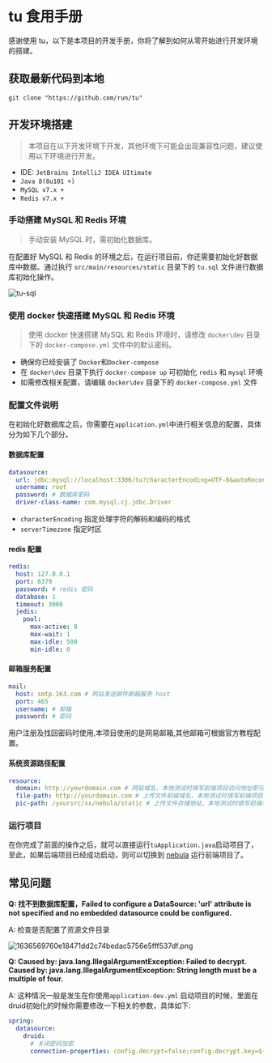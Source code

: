 # tu 食用手册

感谢使用 tu，以下是本项目的开发手册，你将了解到如何从零开始进行开发环境的搭建。

## 获取最新代码到本地

```shell
git clone "https://github.com/run/tu"
```

## 开发环境搭建
> 本项目在以下开发环境下开发，其他环境下可能会出现兼容性问题，建议使用以下环境进行开发。
- IDE: `JetBrains IntelliJ IDEA UItimate`
- `Java 8(8u101 +)`
- `MySQL v7.x +`
- `Redis v7.x +`

### 手动搭建 MySQL 和 Redis 环境
> 手动安装 MySQL 时，需初始化数据库。

在配置好 MySQL 和 Redis 的环境之后，在运行项目前，你还需要初始化好数据库中数据。通过执行 `src/main/resources/static`
目录下的 `tu.sql` 文件进行数据库初始化操作。

![tu-sql](https://static.run.com/article/1650261394563.png)


### 使用 docker 快速搭建 MySQL 和 Redis 环境
> 使用 docker 快速搭建 MySQL 和 Redis 环境时，请修改 `docker\dev` 目录下的 `docker-compose.yml` 文件中的默认密码。

- 确保你已经安装了 `Docker`和`Docker-compose`
- 在 `docker\dev` 目录下执行 `docker-compose up` 可初始化 `redis` 和 `mysql` 环境
- 如需修改相关配置，请编辑 `docker\dev` 目录下的 `docker-compose.yml` 文件

### 配置文件说明

在初始化好数据库之后，你需要在`application.yml`中进行相关信息的配置，具体分为如下几个部分。

#### 数据库配置

```yaml
datasource:
  url: jdbc:mysql://localhost:3306/tu?characterEncoding=UTF-8&autoReconnect=true&useSSL=false&serverTimezone=Asia/Shanghai
  username: root
  password: # 数据库密码
  driver-class-name: com.mysql.cj.jdbc.Driver
```

- `characterEncoding` 指定处理字符的解码和编码的格式
- `serverTimezone` 指定时区

#### redis 配置

```yaml
redis:
  host: 127.0.0.1
  port: 6379
  password: # redis 密码
  database: 1
  timeout: 3000
  jedis:
    pool:
      max-active: 8
      max-wait: 1
      max-idle: 500
      min-idle: 0
```

#### 邮箱服务配置

```yaml
mail:
  host: smtp.163.com # 网站发送邮件邮箱服务 host
  port: 465
  username: # 邮箱
  password: # 密码
```

用户注册及找回密码时使用,本项目使用的是网易邮箱,其他邮箱可根据官方教程配置。

#### 系统资源路径配置

```yaml
resource:
  domain: http://yourdomain.com # 网站域名，本地测试时填写前端项目访问地址即可
  file-path: http://yourdomain.com # 上传文件前缀域名，本地测试时填写前端项目访问地址即可
  pic-path: /yoursrc/xx/nebula/static # 上传文件存储地址，本地测试时填写前端项目路径下的 static 目录即可
```

### 运行项目

在你完成了前面的操作之后，就可以直接运行`tuApplication.java`启动项目了，至此，如果后端项目已经成功启动，则可以切换到 
[nebula](https://github.com/run/nebula) 运行前端项目了。

## 常见问题

**Q: 找不到数据库配置，Failed to configure a DataSource: 'url' attribute is not specified and no embedded datasource
could be configured.**

A: 检查是否配置了资源文件目录

![1636569760e18471dd2c74bedac5756e5fff537df.png](https://static.run.com/article/1650261657433.png)

**Q: Caused by: java.lang.IllegalArgumentException: Failed to decrypt.
Caused by: java.lang.IllegalArgumentException: String length must be a multiple of four.**

A: 这种情况一般是发生在你使用`application-dev.yml`
启动项目的时候，里面在druid初始化的时候你需要修改一下相关的参数，具体如下:

```yaml
spring:
  datasource:
    druid:
      # 关闭密码加密
      connection-properties: config.decrypt=false;config.decrypt.key=${publicKey}
```
